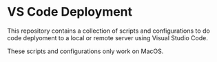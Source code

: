 # VS Code Deployment #

This repository contains a collection of scripts and configurations to do code deplyoment to a local or remote server using Visual Studio Code.

These scripts and configurations only work on MacOS.

